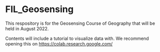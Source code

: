 # FIL_Geosensing

This respository is for the Geosensing Course of Geography that will be held in August 2022. 

Contents will include a tutorial to visualize data with.  We recommend opening this on https://colab.research.google.com/

